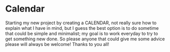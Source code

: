 # Calendar
Starting my new project by creating a CALENDAR, not really sure how to explain what I have in mind, but I guess the best option is to do sometime that could be simple and minimalist;
my goal is to work everyday to try to get something new done.
So please anyone that could give me some advice please will always be welcome!
Thanks to you all!
